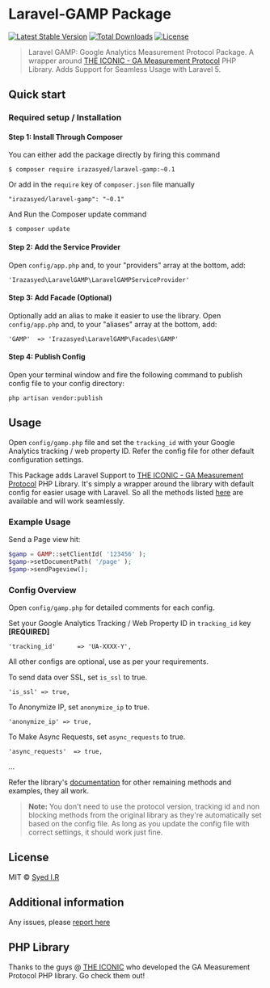 Laravel-GAMP Package
=========================
[![Latest Stable Version](https://poser.pugx.org/irazasyed/laravel-gamp/v/stable.svg)](https://packagist.org/packages/irazasyed/laravel-gamp) 
[![Total Downloads](https://poser.pugx.org/irazasyed/laravel-gamp/downloads.svg)](https://packagist.org/packages/irazasyed/laravel-gamp) 
[![License](https://poser.pugx.org/irazasyed/laravel-gamp/license.svg)](https://packagist.org/packages/irazasyed/laravel-gamp)

> Laravel GAMP: Google Analytics Measurement Protocol Package.
> A wrapper around [THE ICONIC - GA Measurement Protocol][1] PHP Library. 
> Adds Support for Seamless Usage with Laravel 5.

## Quick start


### Required setup / Installation

#### Step 1: Install Through Composer

You can either add the package directly by firing this command

```
$ composer require irazasyed/laravel-gamp:~0.1
```
	
Or add in the `require` key of `composer.json` file manually

```
"irazasyed/laravel-gamp": "~0.1"
```

And Run the Composer update command

```
$ composer update
```

#### Step 2: Add the Service Provider

Open `config/app.php` and, to your "providers" array at the bottom, add:

```
'Irazasyed\LaravelGAMP\LaravelGAMPServiceProvider'
```

#### Step 3: Add Facade (Optional)

Optionally add an alias to make it easier to use the library. Open `config/app.php` and, to your "aliases" array at the bottom, add:

```
'GAMP'  => 'Irazasyed\LaravelGAMP\Facades\GAMP'
```

#### Step 4: Publish Config

Open your terminal window and fire the following command to publish config file to your config directory:

```
php artisan vendor:publish
```

## Usage

Open `config/gamp.php` file and set the `tracking_id` with your Google Analytics tracking / web property ID.
Refer the config file for other default configuration settings.

This Package adds Laravel Support to [THE ICONIC - GA Measurement Protocol][1] PHP Library. 
It's simply a wrapper around the library with default config for easier usage with Laravel. 
So all the methods listed [here][2] are available and will work seamlessly.

### Example Usage

Send a Page view hit:

```php
$gamp = GAMP::setClientId( '123456' );
$gamp->setDocumentPath( '/page' );
$gamp->sendPageview();
```

### Config Overview

Open `config/gamp.php` for detailed comments for each config.

Set your Google Analytics Tracking / Web Property ID in `tracking_id` key **[REQUIRED]**

```
'tracking_id'      => 'UA-XXXX-Y',
```

All other configs are optional, use as per your requirements.

To send data over SSL, set `is_ssl` to true.

```
'is_ssl' => true,
```

To Anonymize IP, set `anonymize_ip` to true.

```
'anonymize_ip' => true,
```

To Make Async Requests, set `async_requests` to true.

```
'async_requests'  => true,
```

...

Refer the library's [documentation][2] for other remaining methods and examples, they all work.

> **Note:** You don't need to use the protocol version, tracking id and non blocking methods from the original library as they're automatically set based on the config file. As long as you update the config file with correct settings, it should work just fine.

## License

MIT © [Syed I.R](http://lk.gd/irazasyed)


## Additional information


Any issues, please [report here](https://github.com/irazasyed/laravel-gamp/issues)

## PHP Library

Thanks to the guys @ [THE ICONIC][1] who developed the GA Measurement Protocol PHP library. Go check them out!

[1]: https://github.com/theiconic/php-ga-measurement-protocol
[2]: https://github.com/theiconic/php-ga-measurement-protocol#usage
